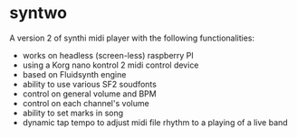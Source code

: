# syntwo
A version 2 of synthi midi player with the following functionalities:   

* works on headless (screen-less) raspberry PI
* using a Korg nano kontrol 2 midi control device
* based on Fluidsynth engine
* ability to use various SF2 soudfonts
* control on general volume and BPM
* control on each channel's volume
* ability to set marks in song
* dynamic tap tempo to adjust midi file rhythm to a playing of a live band

